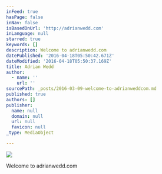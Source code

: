 ```yaml
---
inFeed: true
hasPage: false
inNav: false
isBasedOnUrl: 'http://adrianwedd.com'
inLanguage: null
starred: true
keywords: []
description: Welcome to adrianwedd.com
datePublished: '2016-04-18T05:50:42.671Z'
dateModified: '2016-04-18T05:50:37.169Z'
title: Adrian Wedd
author:
  - name: ''
    url: ''
sourcePath: _posts/2016-03-09-welcome-to-adrianweddcom.md
published: true
authors: []
publisher:
  name: null
  domain: null
  url: null
  favicon: null
_type: MediaObject

---
```

![](https://s3-us-west-2.amazonaws.com/the-grid-img/p/f5aef32ffc15c18ae5e01ae2c29fc04f8173830d.jpg)

Welcome to adrianwedd.com